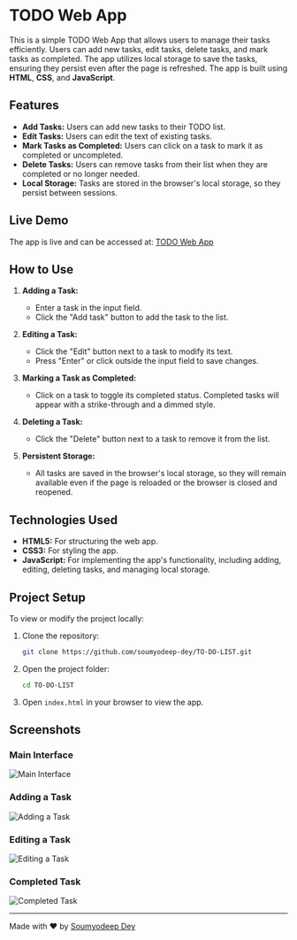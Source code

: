 # TODO Web App

This is a simple TODO Web App that allows users to manage their tasks efficiently. Users can add new tasks, edit tasks, delete tasks, and mark tasks as completed. The app utilizes local storage to save the tasks, ensuring they persist even after the page is refreshed. The app is built using **HTML**, **CSS**, and **JavaScript**.

## Features

- **Add Tasks:** Users can add new tasks to their TODO list.
- **Edit Tasks:** Users can edit the text of existing tasks.
- **Mark Tasks as Completed:** Users can click on a task to mark it as completed or uncompleted.
- **Delete Tasks:** Users can remove tasks from their list when they are completed or no longer needed.
- **Local Storage:** Tasks are stored in the browser's local storage, so they persist between sessions.

## Live Demo

The app is live and can be accessed at: [TODO Web App](https://soumyodeep-dey.github.io/TO-DO-LIST/)

## How to Use

1. **Adding a Task:** 
   - Enter a task in the input field.
   - Click the "Add task" button to add the task to the list.

2. **Editing a Task:** 
   - Click the "Edit" button next to a task to modify its text.
   - Press "Enter" or click outside the input field to save changes.

3. **Marking a Task as Completed:** 
   - Click on a task to toggle its completed status. Completed tasks will appear with a strike-through and a dimmed style.

4. **Deleting a Task:** 
   - Click the "Delete" button next to a task to remove it from the list.

5. **Persistent Storage:** 
   - All tasks are saved in the browser's local storage, so they will remain available even if the page is reloaded or the browser is closed and reopened.

## Technologies Used

- **HTML5:** For structuring the web app.
- **CSS3:** For styling the app.
- **JavaScript:** For implementing the app's functionality, including adding, editing, deleting tasks, and managing local storage.

## Project Setup

To view or modify the project locally:

1. Clone the repository:
   ```bash
   git clone https://github.com/soumyodeep-dey/TO-DO-LIST.git
   ```
2. Open the project folder:
   ```bash
   cd TO-DO-LIST
   ```
3. Open `index.html` in your browser to view the app.

## Screenshots

### Main Interface
![Main Interface](https://via.placeholder.com/700x400?text=Main+Interface)

### Adding a Task
![Adding a Task](https://via.placeholder.com/700x400?text=Adding+a+Task)

### Editing a Task
![Editing a Task](https://via.placeholder.com/700x400?text=Editing+a+Task)

### Completed Task
![Completed Task](https://via.placeholder.com/700x400?text=Completed+Task)

---

Made with ❤️ by [Soumyodeep Dey](https://soumyodeep-dey.vercel.app/)
